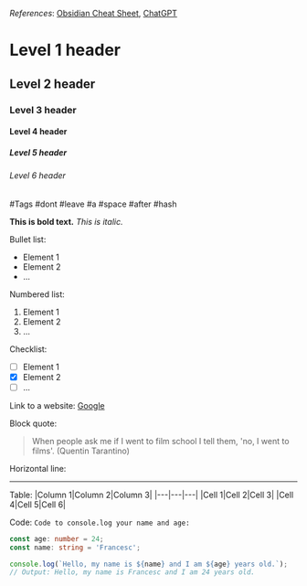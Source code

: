 _References_: [Obsidian Cheat Sheet](https://publish-01.obsidian.md/access/09cfa50ec31c0f01873549787f02a7e0/assets/Markdown%20Cheat%20Sheet.pdf), [ChatGPT](https://chat.openai.com/chat)

# Level 1 header

## Level 2 header

### Level 3 header

#### Level 4 header

##### Level 5 header

###### Level 6 header

#Tags #dont #leave #a #space #after #hash

**This is bold text.**
_This is italic._

Bullet list:

- Element 1
- Element 2
- ...

Numbered list:

1. Element 1
2. Element 2
3. ...

Checklist:

- [ ] Element 1
- [x] Element 2
- [ ] ...

Link to a website: [Google](https://www.google.com)

Block quote:

> When people ask me if I went to film school I tell them, 'no, I went to films'. (Quentin Tarantino)

Horizontal line:

---

Table:
|Column 1|Column 2|Column 3|
|---|---|---|
|Cell 1|Cell 2|Cell 3|
|Cell 4|Cell 5|Cell 6|

Code:
`Code to console.log your name and age:`

```ts
const age: number = 24;
const name: string = 'Francesc';

console.log(`Hello, my name is ${name} and I am ${age} years old.`);
// Output: Hello, my name is Francesc and I am 24 years old.
```
